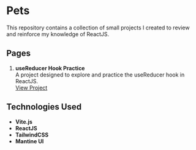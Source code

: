 # Pets

This repository contains a collection of small projects I created to review and reinforce my knowledge of ReactJS.

## Pages

1. **useReducer Hook Practice**  
A project designed to explore and practice the useReducer hook in ReactJS.   
[View Project](https://pets-39o.pages.dev/use-reducer)

## Technologies Used

- **Vite.js**
- **ReactJS**
- **TailwindCSS**
- **Mantine UI**
